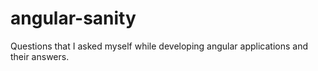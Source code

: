 # angular-sanity
Questions that I asked myself while developing angular applications and their answers.
